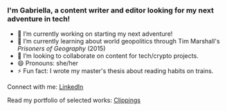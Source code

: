 ### I'm Gabriella, a content writer and editor looking for my next adventure in tech!

- 🔭 I’m currently working on starting my next adventure!
- 🌱 I’m currently learning about world geopolitics through Tim Marshall's _Prisoners of Geography_ (2015)
- 👯 I’m looking to collaborate on content for tech/crypto projects.
- 😄 Pronouns: she/her
- ⚡ Fun fact: I wrote my master's thesis about reading habits on trains.

Connect with me: [LinkedIn](https://www.linkedin.com/in/gfwong/)

Read my portfolio of selected works: [Clippings](https://www.clippings.me/users/gabriellawong)

<!--
**gabriella-fw/gabriella-fw** is a ✨ _special_ ✨ repository because its `README.md` (this file) appears on your GitHub profile.

Here are some ideas to get you started:

- 🔭 I’m currently working on ...
- 🌱 I’m currently learning ...
- 👯 I’m looking to collaborate on ...
- 🤔 I’m looking for help with ...
- 💬 Ask me about ...
- 📫 How to reach me: ...
- 😄 Pronouns: ...
- ⚡ Fun fact: ...
-->

